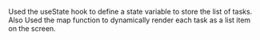 Used the useState hook to define a state variable to store the list of tasks. Also Used the map function to dynamically render each task as a list item on the screen.
